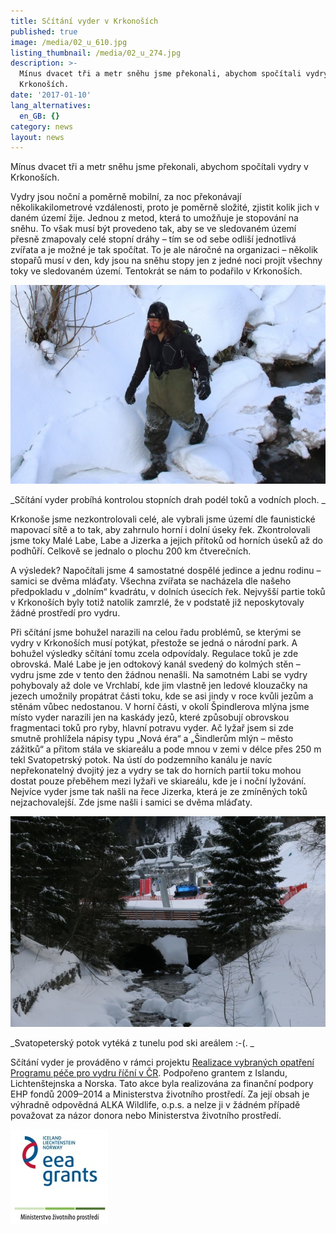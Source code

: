 ```yaml
---
title: Sčítání vyder v Krkonoších
published: true
image: /media/02_u_610.jpg
listing_thumbnail: /media/02_u_274.jpg
description: >-
  Mínus dvacet tři a metr sněhu jsme překonali, abychom spočítali vydry v
  Krkonoších.
date: '2017-01-10'
lang_alternatives:
  en_GB: {}
category: news
layout: news
---
```



Mínus dvacet tři a metr sněhu jsme překonali, abychom spočítali vydry v Krkonoších.

Vydry jsou noční a poměrně mobilní, za noc překonávají několikakilometrové vzdálenosti, proto je poměrně složité, zjistit kolik jich v daném území žije. Jednou z metod, která to umožňuje je stopování na sněhu. To však musí být provedeno tak, aby se ve sledovaném území přesně zmapovaly celé stopní dráhy – tím se od sebe odliší jednotlivá zvířata a je možné je tak spočítat. To je ale náročné na organizaci – několik stopařů musí v den, kdy jsou na sněhu stopy jen z jedné noci projít všechny toky ve sledovaném území. Tentokrát se nám to podařilo v Krkonoších.

![](/media/04_u_610.jpg "autor foto Libor Prauz")

_Sčítání vyder probíhá kontrolou stopních drah podél toků a vodních ploch.
_

Krkonoše jsme nezkontrolovali celé, ale vybrali jsme území dle faunistické mapovací sítě a to tak, aby zahrnulo horní i dolní úseky řek. Zkontrolovali jsme toky Malé Labe, Labe a Jizerka a jejich přítoků od horních úseků až do podhůří. Celkově se jednalo o plochu 200 km čtverečních.

A výsledek? Napočítali jsme 4 samostatné dospělé jedince a jednu rodinu – samici se dvěma mláďaty. Všechna zvířata se nacházela dle našeho předpokladu v „dolním“ kvadrátu, v dolních úsecích řek. Nejvyšší partie toků v Krkonoších byly totiž natolik zamrzlé, že v podstatě již neposkytovaly žádné prostředí pro vydru.

Při sčítání jsme bohužel narazili na celou řadu problémů, se kterými se vydry v Krkonoších musí potýkat, přestože se jedná o národní park. A bohužel výsledky sčítání tomu zcela odpovídaly. Regulace toků je zde obrovská. Malé Labe je jen odtokový kanál svedený do kolmých stěn – vydru jsme zde v tento den žádnou nenašli. Na samotném Labi se vydry pohybovaly až dole ve Vrchlabí, kde jim vlastně jen ledové klouzačky na jezech umožnily propátrat části toku, kde se asi jindy v roce kvůli jezům a stěnám vůbec nedostanou. V horní části, v okolí Špindlerova mlýna jsme místo vyder narazili jen na kaskády jezů, které způsobují obrovskou fragmentaci toků pro ryby, hlavní potravu vyder. Ač lyžař jsem si zde smutně prohlížela nápisy typu „Nová éra“ a „Šindlerům mlýn – město zážitků“ a přitom stála ve skiareálu a pode mnou v zemi v délce přes 250 m tekl Svatopetrský potok. Na ústí do podzemního kanálu je navíc nepřekonatelný dvojitý jez a vydry se tak do horních partií toku mohou dostat pouze přeběhem mezi lyžaři ve skiareálu, kde je i noční lyžování. Nejvíce vyder jsme tak našli na řece Jizerka, která je ze zmíněných toků nejzachovalejší. Zde jsme našli i samici se dvěma mláďaty.

![](/media/img_7198_610.jpg)

_Svatopeterský potok vytéká z tunelu pod ski areálem :-(.
_



Sčítání vyder je prováděno v rámci projektu [Realizace vybraných opatření Programu péče pro vydru říční v ČR](/projects/realizace-opatření-pro-vydru-říční-v-čr).
 Podpořeno grantem z Islandu, Lichtenštejnska a Norska.
 Tato akce byla realizována za finanční podpory EHP fondů 2009–2014 a Ministerstva životního prostředí. Za její obsah je výhradně odpovědná ALKA Wildlife, o.p.s. a nelze ji v žádném případě považovat za názor donora nebo Ministerstva životního prostředí.

![](/media/loga_mgs_stojato_mm.jpg)
